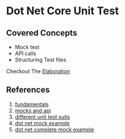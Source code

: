 # Dot Net Core Unit Test


## Covered Concepts

* Mock test
* API calls
* Structuring Test files


Checkout The [Elaboration]("/note_pages/elaboration.md")

## References

1. [fundamentals](https://docs.microsoft.com/en-us/dotnet/core/testing/)
2. [mocks and api](http://asp.net-hacker.rocks/2017/09/27/testing-aspnetcore.html)
3. [different unit test suits](http://asp.net-hacker.rocks/2017/03/31/unit-testing-with-dotnetcore.html)
4. [dot net mock example](https://docs.microsoft.com/en-us/aspnet/core/mvc/controllers/testing)
5. [dot net complete mock example](http://dotnetliberty.com/index.php/2016/02/22/moq-on-net-core/)